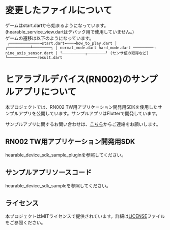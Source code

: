 # 変更したファイルについて
ゲームはstart.dartから始まるようになっています。  
(hearable_service_view.dartはデバック用で使用していません。)  
ゲームの遷移は以下のようになっています。  
<code>
 ┌─────────────→start.dart←───→how_to_play.dart
 │        ┌──────────┴────────┐
 │ normal_mode.dart     hard_mode.dart  ─────────→ nine_axis_sensor.dart
 │        └──────────┬────────┘       (センサ値の取得など)
 └─────────────result.dart
 </code>

# ヒアラブルデバイス(RN002)のサンプルアプリについて
本プロジェクトでは、RN002 TW用アプリケーション開発用SDKを使用したサンプルアプリを公開しています。サンプルアプリはFlutterで開発しています。

サンプルアプリに関するお問い合わせは、[こちら](https://github.com/HearableDev/Hearable/issues)からご連絡をお願いします。

## RN002 TW用アプリケーション開発用SDK
hearable_device_sdk_sample_pluginを参照してください。

## サンプルアプリソースコード
hearable_device_sdk_sampleを参照してください。

## ライセンス
本プロジェクトはMITライセンスで提供されています。詳細は[LICENSE](LICENSE)ファイルをご参照ください。
